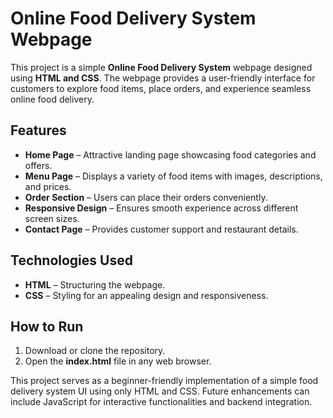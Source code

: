 # Online Food Delivery System Webpage  

This project is a simple **Online Food Delivery System** webpage designed using **HTML and CSS**. The webpage provides a user-friendly interface for customers to explore food items, place orders, and experience seamless online food delivery.  

## Features  
- **Home Page** – Attractive landing page showcasing food categories and offers.  
- **Menu Page** – Displays a variety of food items with images, descriptions, and prices.  
- **Order Section** – Users can place their orders conveniently.  
- **Responsive Design** – Ensures smooth experience across different screen sizes.  
- **Contact Page** – Provides customer support and restaurant details.  

## Technologies Used  
- **HTML** – Structuring the webpage.  
- **CSS** – Styling for an appealing design and responsiveness.  

## How to Run  
1. Download or clone the repository.  
2. Open the **index.html** file in any web browser.  

This project serves as a beginner-friendly implementation of a simple food delivery system UI using only HTML and CSS. Future enhancements can include JavaScript for interactive functionalities and backend integration.  

